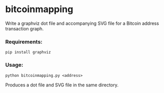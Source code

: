 # bitcoinmapping
Write a graphviz dot file and accompanying SVG file for a Bitcoin address transaction graph.

### Requirements:

`pip install graphviz`


### Usage:

`python bitcoinmapping.py <address>`

Produces a dot file and SVG file in the same directory.

